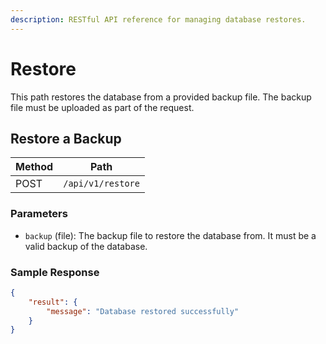 ```yaml
---
description: RESTful API reference for managing database restores.
---
```


# Restore

This path restores the database from a provided backup file. The backup file must be uploaded as part of the request.

## Restore a Backup

| Method | Path              |
| ------ | ----------------- |
| POST   | `/api/v1/restore` |

### Parameters

- `backup` (file): The backup file to restore the database from. It must be a valid backup of the database.

### Sample Response

```json
{
    "result": {
        "message": "Database restored successfully"
    }
}
```